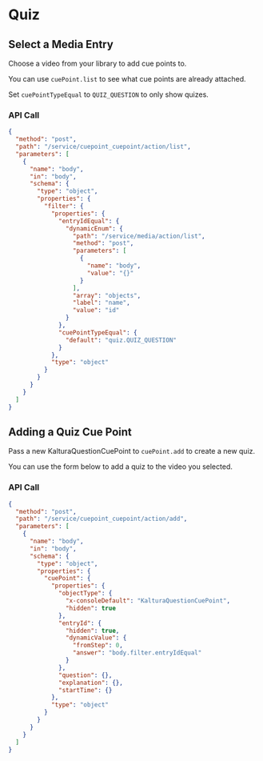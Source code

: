 <!--METADATA
{
  "icon": "columns",
  "sortOrder": 250,
  "tags": [
    "cuePoint"
  ],
  "keywords": [],
  "summary": "Learn how to create a quiz and display it during playback"
}
-->

# Quiz


## Select a Media Entry
Choose a video from your library to add cue points to.

You can use ```cuePoint.list``` to see what cue points are already attached.

Set `cuePointTypeEqual` to `QUIZ_QUESTION` to only show quizes.

### API Call
```json
{
  "method": "post",
  "path": "/service/cuepoint_cuepoint/action/list",
  "parameters": [
    {
      "name": "body",
      "in": "body",
      "schema": {
        "type": "object",
        "properties": {
          "filter": {
            "properties": {
              "entryIdEqual": {
                "dynamicEnum": {
                  "path": "/service/media/action/list",
                  "method": "post",
                  "parameters": [
                    {
                      "name": "body",
                      "value": "{}"
                    }
                  ],
                  "array": "objects",
                  "label": "name",
                  "value": "id"
                }
              },
              "cuePointTypeEqual": {
                "default": "quiz.QUIZ_QUESTION"
              }
            },
            "type": "object"
          }
        }
      }
    }
  ]
}
```

## Adding a Quiz Cue Point
Pass a new KalturaQuestionCuePoint to `cuePoint.add` to create a new quiz.

You can use the form below to add a quiz to the video you selected.

### API Call
```json
{
  "method": "post",
  "path": "/service/cuepoint_cuepoint/action/add",
  "parameters": [
    {
      "name": "body",
      "in": "body",
      "schema": {
        "type": "object",
        "properties": {
          "cuePoint": {
            "properties": {
              "objectType": {
                "x-consoleDefault": "KalturaQuestionCuePoint",
                "hidden": true
              },
              "entryId": {
                "hidden": true,
                "dynamicValue": {
                  "fromStep": 0,
                  "answer": "body.filter.entryIdEqual"
                }
              },
              "question": {},
              "explanation": {},
              "startTime": {}
            },
            "type": "object"
          }
        }
      }
    }
  ]
}
```